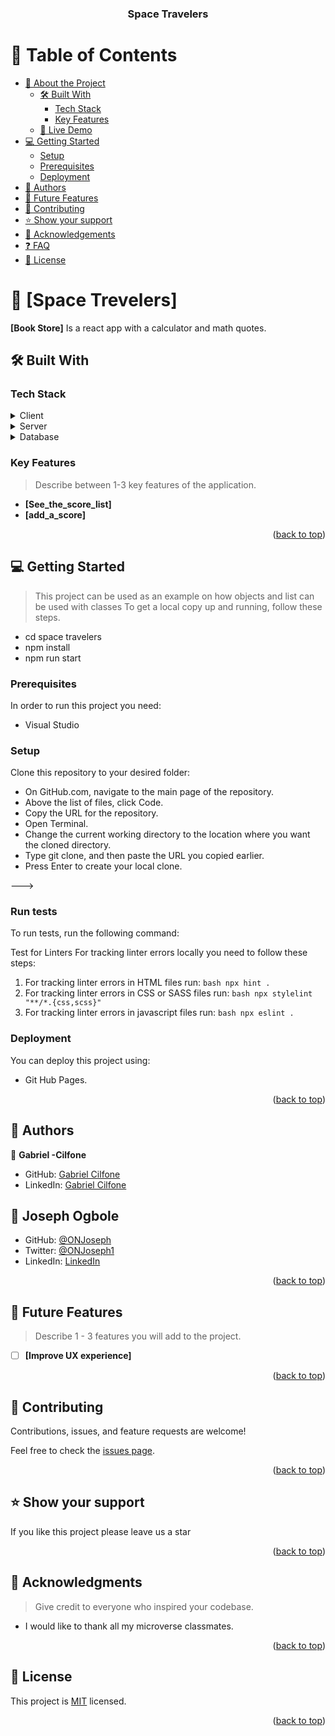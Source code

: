 <a name="readme-top"></a>

<div align="center">

  <h3><b>Space Travelers</b></h3>

</div>

<!-- TABLE OF CONTENTS -->

# 📗 Table of Contents

- [📖 About the Project](#about-project)
  - [🛠 Built With](#built-with)
    - [Tech Stack](#tech-stack)
    - [Key Features](#key-features)
  - [🚀 Live Demo](#live-demo)
- [💻 Getting Started](#getting-started)
  - [Setup](#setup)
  - [Prerequisites](#prerequisites)
  - [Deployment](#triangular_flag_on_post-deployment)
- [👥 Authors](#authors)
- [🔭 Future Features](#future-features)
- [🤝 Contributing](#contributing)
- [⭐️ Show your support](#support)
- [🙏 Acknowledgements](#acknowledgements)
- [❓ FAQ](#faq)
- [📝 License](#license)

<!-- PROJECT DESCRIPTION -->

# 📖 [Space Trevelers] <a name="about-project"></a>


**[Book Store]** Is a react app with a calculator and math quotes.

## 🛠 Built With <a name="built-with"></a>

### Tech Stack <a name="tech-stack"></a>

<details>
  <summary>Client</summary>
  <ul>
    <li><a href="https://html.spec.whatwg.org/multipage/">HTML</a></li>
    <li><a href="https://www.w3.org/Style/CSS/Overview.en.html">CSS</a></li>
    <li><a href="https://www.javascript.com/">JavaScript</a></li>
    <li><a href="https://reactjs.org/">React</a></li>
  </ul>
</details>

<details>
  <summary>Server</summary>
  <ul>
    <li><a href="#">Not Applicable</a></li>
  </ul>
</details>

<details>
<summary>Database</summary>
  <ul>
    <li><a href="#">Not Applicable</a></li>
  </ul>
</details>

### Key Features <a name="key-features"></a>

> Describe between 1-3 key features of the application.
- **[See_the_score_list]**
- **[add_a_score]**

<p align="right">(<a href="#readme-top">back to top</a>)</p>


## 💻 Getting Started <a name="getting-started"></a>

> This project can be used as an example on how objects and list can be used with classes
To get a local copy up and running, follow these steps.
- cd space travelers
- npm install
- npm run start

### Prerequisites

In order to run this project you need:

- Visual Studio

### Setup

Clone this repository to your desired folder:

- On GitHub.com, navigate to the main page of the repository.
- Above the list of files, click  Code.
- Copy the URL for the repository.
- Open Terminal.
- Change the current working directory to the location where you want the cloned directory.
- Type git clone, and then paste the URL you copied earlier.
- Press Enter to create your local clone.

--->

### Run tests

To run tests, run the following command:

Test for Linters For tracking linter errors locally you need to follow these steps:

1. For tracking linter errors in HTML files run:
   `bash npx hint . `
2. For tracking linter errors in CSS or SASS files run:
   `bash npx stylelint "**/*.{css,scss}" `
3. For tracking linter errors in javascript files run:
   `bash npx eslint . `


### Deployment

You can deploy this project using:

- Git Hub Pages. 

<p align="right">(<a href="#readme-top">back to top</a>)</p>


## 👥 Authors <a name="authors"></a>


👤 **Gabriel -Cilfone**
- GitHub: [Gabriel Cilfone](https://github.com/cilfonegabriel)
- LinkedIn: [Gabriel Cilfone](www.linkedin.com/in/gabriel-cilfone/)


## 👥 **Joseph Ogbole**
- GitHub: [@ONJoseph](https://github.com/ONJoseph)
- Twitter: [@ONJoseph1](https://twitter.com/ONJoseph1)
- LinkedIn: [LinkedIn](https://www.linkedin.com/in/o-n-joseph-ba8425147/)

<p align="right">(<a href="#readme-top">back to top</a>)</p>


## 🔭 Future Features <a name="future-features"></a>

> Describe 1 - 3 features you will add to the project.
- [ ] **[Improve UX experience]**

<p align="right">(<a href="#readme-top">back to top</a>)</p>

<!-- CONTRIBUTING -->

## 🤝 Contributing <a name="contributing"></a>

Contributions, issues, and feature requests are welcome!

Feel free to check the [issues page](https://github.com/cilfonegabriel/space-travelers/issues).

<p align="right">(<a href="#readme-top">back to top</a>)</p>

<!-- SUPPORT -->

## ⭐️ Show your support <a name="support"></a>

If you like this project please leave us a star

<p align="right">(<a href="#readme-top">back to top</a>)</p>

<!-- ACKNOWLEDGEMENTS -->

## 🙏 Acknowledgments <a name="acknowledgements"></a>

> Give credit to everyone who inspired your codebase.
- I would like to thank all my microverse classmates.

<p align="right">(<a href="#readme-top">back to top</a>)</p>

<!-- LICENSE -->

## 📝 License <a name="license"></a>

This project is [MIT](./LICENSE) licensed.

<p align="right">(<a href="#readme-top">back to top</a>)</p>
